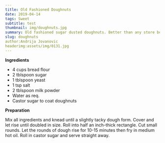 ```yaml
---
title: Old Fashioned Doughnuts
date: 2019-04-14
tags: Sweet
subtitle: test
thumbnail: img/doughnuts.jpg
summary: Old fashioned sugar dusted doughnuts. Better than any store bought doughnuts.
slug: doughnuts
author:Andrija Jovanovic
headerimg:assets/img/0131.jpg
---
```


__Ingredients__

+ 4 cups bread flour
+ 2 tblspoon sugar
+ 1 tblspoon yeast
+ 1 tsp salt
+ 2 tblspoon milk powder
+ Water as req.
+ Castor sugar to coat doughnuts

__Preparation__

Mix all ingredients and knead until a slightly tacky dough form. Cover and let rise until doubled in size. Roll into half an inch-thick rectangle. Cut small rounds. Let the rounds of dough rise for 10-15 minutes then fry in medium hot oil. Roll in castor sugar and serve straight away.
